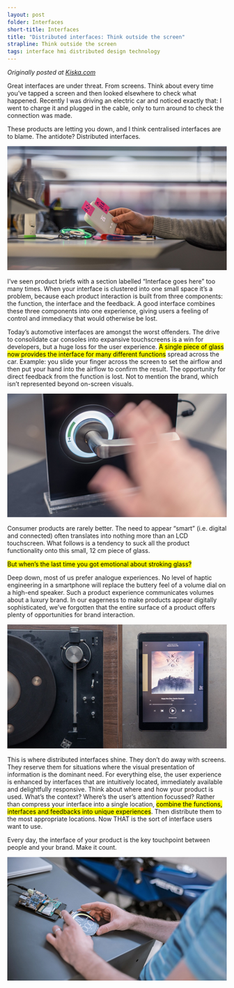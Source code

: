 ```yaml
---
layout: post
folder: Interfaces
short-title: Interfaces
title: "Distributed interfaces: Think outside the screen"
strapline: Think outside the screen
tags: interface hmi distributed design technology 
---
```


_Originally posted at [Kiska.com](https://www.kiska.com/KISKA-exchange/distributed-interfaces/)_

Great interfaces are under threat. From screens. Think about every time you’ve tapped a screen and then looked elsewhere to check what happened. Recently I was driving an electric car and noticed exactly that: I went to charge it and plugged in the cable, only to turn around to check the connection was made. 

These products are letting you down, and I think centralised interfaces are to blame.
The antidote? Distributed interfaces.

![Too many screens](/images/posts/Interfaces/interfaces1.jpg)

I’ve seen product briefs with a section labelled “Interface goes here” too many times. When your interface is clustered into one small space it’s a problem, because each product interaction is built from three components: the function, the interface and the feedback. A good interface combines these three components into one experience, giving users a feeling of control and immediacy that would otherwise be lost.

Today’s automotive interfaces are amongst the worst offenders. The drive to consolidate car consoles into expansive touchscreens is a win for developers, but a huge loss for the user experience. <mark>A single piece of glass now provides the interface for many different functions</mark> spread across the car. Example: you slide your finger across the screen to set the airflow and then put your hand into the airflow to confirm the result. The opportunity for direct feedback from the function is lost. Not to mention the brand, which isn’t represented beyond on-screen visuals. 

![Interface prototyping](/images/posts/Interfaces/interfaces0.jpg)

Consumer products are rarely better. The need to appear “smart” (i.e. digital and connected) often translates into nothing more than an LCD touchscreen. What follows is a tendency to suck all the product functionality onto this small, 12 cm piece of glass. 

<mark>But when’s the last time you got emotional about stroking glass?</mark>

Deep down, most of us prefer analogue experiences. No level of haptic engineering in a smartphone will replace the buttery feel of a volume dial on a high-end speaker. Such a product experience communicates volumes about a luxury brand. In our eagerness to make products appear digitally sophisticated, we’ve forgotten that the entire surface of a product offers plenty of opportunities for brand interaction.

![High-tech, low-tech. Which is which?](/images/posts/Interfaces/interfaces2.jpg)

This is where distributed interfaces shine. They don’t do away with screens. They reserve them for situations where the visual presentation of information is the dominant need. For everything else, the user experience is enhanced by interfaces that are intuitively located, immediately available and delightfully responsive. Think about where and how your product is used. What’s the context? Where’s the user’s attention focussed? Rather than compress your interface into a single location, <mark>combine the functions, interfaces and feedbacks into unique experiences</mark>. Then distribute them to the most appropriate locations. Now THAT is the sort of interface users want to use.

Every day, the interface of your product is the key touchpoint between people and your brand. Make it count. 

![HMI development](/images/posts/Interfaces/interfaces3.jpg)